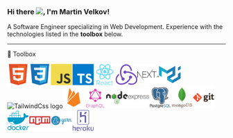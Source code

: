 ### Hi there <img src="https://raw.githubusercontent.com/MartinHeinz/MartinHeinz/master/wave.gif" width="30px"/>, I'm Martin Velkov!

A Software Engineer specializing in Web Development. Experience with the technologies listed in the **toolbox** below.

---

🧰 Toolbox

<img src="https://github.com/devicons/devicon/blob/master/icons/html5/html5-original.svg" alt="Html logo" width="50" height="50"/><img src="https://github.com/devicons/devicon/blob/master/icons/css3/css3-original.svg" alt="Css logo" width="50" height="50"/><img src="https://github.com/devicons/devicon/blob/master/icons/javascript/javascript-original.svg" alt="Javascript logo" width="50" height="50"/><img src="https://github.com/devicons/devicon/blob/master/icons/typescript/typescript-original.svg" alt="Typescript logo" width="50" height="50"/><img src="https://github.com/devicons/devicon/blob/master/icons/react/react-original-wordmark.svg" alt="React.Js logo" width="50" height="50"/><img src="https://github.com/devicons/devicon/blob/master/icons/redux/redux-original.svg" alt="Redux logo" width="50" height="50"/><img src="https://github.com/devicons/devicon/blob/master/icons/nextjs/nextjs-original-wordmark.svg" alt="Next.Js logo" width="50" height="50"/><img src="https://github.com/devicons/devicon/blob/master/icons/materialui/materialui-original.svg" alt="MaterialUI logo" width="50" height="50"/><img src="https://cdn.worldvectorlogo.com/logos/tailwindcss.svg" alt="TailwindCss logo" width="50" height="50"/><img src="https://github.com/devicons/devicon/blob/master/icons/firebase/firebase-plain.svg" alt="Firebase logo" width="50" height="50"/><img src="https://github.com/devicons/devicon/blob/master/icons/graphql/graphql-plain-wordmark.svg" alt="GraphQL logo" width="50" height="50"/><img src="https://github.com/devicons/devicon/blob/master/icons/nodejs/nodejs-original-wordmark.svg" alt="NodeJs logo" width="50" height="50"/><img src="https://github.com/devicons/devicon/blob/master/icons/express/express-original-wordmark.svg" alt="Express logo" width="50" height="50"/><img src="https://github.com/devicons/devicon/blob/master/icons/postgresql/postgresql-original-wordmark.svg" alt="PostgreSQL logo" width="50" height="50"/><img src="https://github.com/devicons/devicon/blob/master/icons/mongodb/mongodb-original-wordmark.svg" alt="MongoDB logo" width="50" height="50"/><img src="https://github.com/devicons/devicon/blob/master/icons/git/git-original-wordmark.svg" alt="Git logo" width="50" height="50"/><img src="https://github.com/devicons/devicon/blob/master/icons/docker/docker-plain-wordmark.svg" alt="Docker logo" width="50" height="50"/><img src="https://github.com/devicons/devicon/blob/master/icons/npm/npm-original-wordmark.svg" alt="Npm logo" width="50" height="50"/><img src="https://github.com/devicons/devicon/blob/master/icons/yarn/yarn-original-wordmark.svg" alt="Yarn logo" width="50" height="50"/><img src="https://github.com/devicons/devicon/blob/master/icons/heroku/heroku-original-wordmark.svg" alt="Heroku logo" width="50" height="50"/>

















<!--
**MartsTech/MartsTech** is a ✨ _special_ ✨ repository because its `README.md` (this file) appears on your GitHub profile.

Here are some ideas to get you started:

- 🔭 I’m currently working on ...
- 🌱 I’m currently learning ...
- 👯 I’m looking to collaborate on ...
- 🤔 I’m looking for help with ...
- 💬 Ask me about ...
- 📫 How to reach me: ...
- 😄 Pronouns: ...
- ⚡ Fun fact: ...
-->
